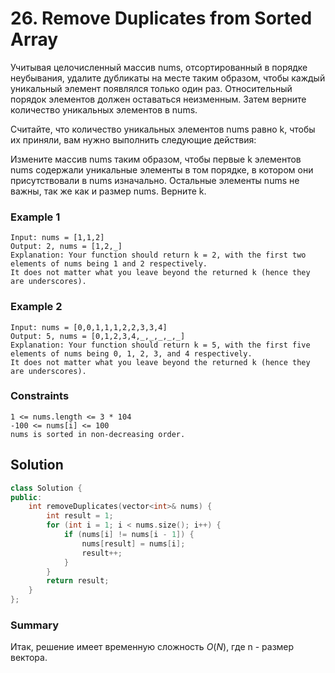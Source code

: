 # 26. Remove Duplicates from Sorted Array

Учитывая целочисленный массив nums, отсортированный в порядке неубывания, удалите дубликаты на месте таким образом, чтобы каждый уникальный элемент появлялся только один раз. Относительный порядок элементов должен оставаться неизменным. Затем верните количество уникальных элементов в nums.

Считайте, что количество уникальных элементов nums равно k, чтобы их приняли, вам нужно выполнить следующие действия:

Измените массив nums таким образом, чтобы первые k элементов nums содержали уникальные элементы в том порядке, в котором они присутствовали в nums изначально. Остальные элементы nums не важны, так же как и размер nums.
Верните k.
### Example 1
```
Input: nums = [1,1,2]
Output: 2, nums = [1,2,_]
Explanation: Your function should return k = 2, with the first two elements of nums being 1 and 2 respectively.
It does not matter what you leave beyond the returned k (hence they are underscores).
```
### Example 2
```
Input: nums = [0,0,1,1,1,2,2,3,3,4]
Output: 5, nums = [0,1,2,3,4,_,_,_,_,_]
Explanation: Your function should return k = 5, with the first five elements of nums being 0, 1, 2, 3, and 4 respectively.
It does not matter what you leave beyond the returned k (hence they are underscores).
```
### Constraints
```
1 <= nums.length <= 3 * 104
-100 <= nums[i] <= 100
nums is sorted in non-decreasing order.
```
## Solution
```cpp
class Solution {
public:
    int removeDuplicates(vector<int>& nums) {
        int result = 1;
        for (int i = 1; i < nums.size(); i++) {
            if (nums[i] != nums[i - 1]) {
                nums[result] = nums[i];
                result++;
            }
        }
        return result;
    }
};
```

### Summary
Итак, решение имеет временную сложность $`O(N)`$, где n - размер вектора.
